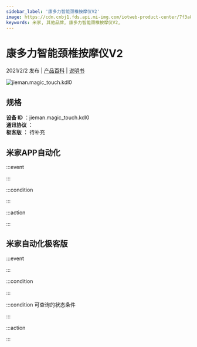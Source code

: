 ```yaml
---
sidebar_label: '康多力智能颈椎按摩仪V2'
image: https://cdn.cnbj1.fds.api.mi-img.com/iotweb-product-center/7f3a8a2c600b1a4b1ad6889f96a3ed72_168透底.png?GalaxyAccessKeyId=AKVGLQWBOVIRQ3XLEW&Expires=9223372036854775807&Signature=n8G7vv3i2+9vFhmn2ZDocPzcz3c=
keywords: 米家, 其他品牌, 康多力智能颈椎按摩仪V2, 
---
```

# 康多力智能颈椎按摩仪V2

2021/2/2 发布 | [产品百科](https://home.mi.com/webapp/content/baike/product/index.html?model=jieman.magic_touch.kdl0/) | [说明书](https://home.mi.com/views/introduction.html?model=jieman.magic_touch.kdl0&region=cn)

![jieman.magic_touch.kdl0](https://cdn.cnbj1.fds.api.mi-img.com/iotweb-product-center/7f3a8a2c600b1a4b1ad6889f96a3ed72_168透底.png?GalaxyAccessKeyId=AKVGLQWBOVIRQ3XLEW&Expires=9223372036854775807&Signature=n8G7vv3i2+9vFhmn2ZDocPzcz3c=)

## 规格  
> 
**设备 ID** ：jieman.magic_touch.kdl0  
**通讯协议** ：  
**极客版**  ： 待补充 


## 米家APP自动化  

:::event  

:::

:::condition  

:::

:::action   

:::

## 米家自动化极客版  

:::event  

:::

:::condition  

:::

:::condition 可查询的状态条件  

:::

:::action  

:::

        
